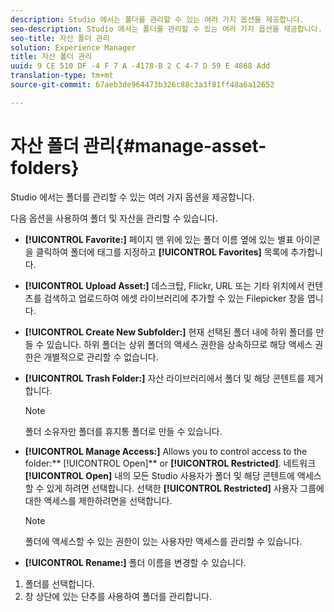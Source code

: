 ```yaml
---
description: Studio 에서는 폴더를 관리할 수 있는 여러 가지 옵션을 제공합니다.
seo-description: Studio 에서는 폴더를 관리할 수 있는 여러 가지 옵션을 제공합니다.
seo-title: 자산 폴더 관리
solution: Experience Manager
title: 자산 폴더 관리
uuid: 9 CE 510 DF -4 F 7 A -4178-B 2 C 4-7 D 59 E 4868 Add
translation-type: tm+mt
source-git-commit: 67aeb3de964473b326c88c3a3f81ff48a6a12652

---
```



# 자산 폴더 관리{#manage-asset-folders}

Studio 에서는 폴더를 관리할 수 있는 여러 가지 옵션을 제공합니다.

다음 옵션을 사용하여 폴더 및 자산을 관리할 수 있습니다.

* **[!UICONTROL Favorite:]** 페이지 맨 위에 있는 폴더 이름 옆에 있는 별표 아이콘을 클릭하여 폴더에 태그를 지정하고 **[!UICONTROL Favorites]** 목록에 추가합니다.

* **[!UICONTROL Upload Asset:]** 데스크탑, Flickr, URL 또는 기타 위치에서 컨텐츠를 검색하고 업로드하여 에셋 라이브러리에 추가할 수 있는 Filepicker 창을 엽니다.
* **[!UICONTROL Create New Subfolder:]** 현재 선택된 폴더 내에 하위 폴더를 만들 수 있습니다. 하위 폴더는 상위 폴더의 액세스 권한을 상속하므로 해당 액세스 권한은 개별적으로 관리할 수 없습니다.
* **[!UICONTROL Trash Folder:]** 자산 라이브러리에서 폴더 및 해당 콘텐트를 제거합니다.

   >[!NOTE]
   >
   >폴더 소유자만 폴더를 휴지통 폴더로 만들 수 있습니다.

* **[!UICONTROL Manage Access:]** Allows you to control access to the folder:** [!UICONTROL Open]** or **[!UICONTROL Restricted]**. 네트워크 **[!UICONTROL Open]** 내의 모든 Studio 사용자가 폴더 및 해당 콘텐트에 액세스할 수 있게 하려면 선택합니다. 선택한 **[!UICONTROL Restricted]** 사용자 그룹에 대한 액세스를 제한하려면을 선택합니다.

   >[!NOTE]
   >
   >폴더에 액세스할 수 있는 권한이 있는 사용자만 액세스를 관리할 수 있습니다.

* **[!UICONTROL Rename:]** 폴더 이름을 변경할 수 있습니다.

1. 폴더를 선택합니다.
1. 창 상단에 있는 단추를 사용하여 폴더를 관리합니다.
